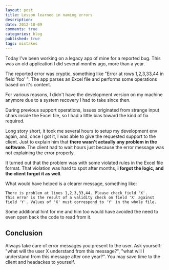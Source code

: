 ```yaml
---
layout: post
title: Lesson learned in naming errors
description: 
date: 2012-10-09
comments: true
categories: blog
published: true
tags: mistakes
---
```


Today I've been working on a legacy app of mine for a reported bug. This was
an old application I did several months ago, more than a year. 

The reported error was cryptic, something like "Error at rows 1,2,3,33,44 in
field 'foo' ". The app parses an Excel file and performs some operations based
on it's content.

For various reasons, I didn't have the development version on my machine
anymore due to a system recovery I had to take since then. 

During previous support operations, issues originated from strange input chars
inside the Excel file, so I had a little bias toward the kind of fix required.

Long story short, it took me several hours to setup my development env again,
and, once I got it, I was able to give the requested support to the
client. Just to explain him that **there wasn't actaully any problem in the
software**. The client had to wait hours just because the error message 
was not explaining the error properly. 

It turned out that the problem was with some violated rules in the
Excel file format. That violation was hard to spot after months, **i forgot
the logic, and the client forgot it as well**. 

What would have helped is a clearer message, something like: 

    There is problem at lines 1,2,3,33,44. Please check field 'X'. 
    This error is the result of a validity check on field 'X' against
    field 'Y'. Values of 'X' must correspond to 'Y' in the whole file. 

Some additional hint for me and him too would have avoided the need to even 
open back the code to read from it. 

## Conclusion

Always take care of error messages you present to the user. Ask yourself: 
"what will the user X understand from this message?", "what will I understand
from this message after one year?". You may save time to the client and
headackes to yourself.


